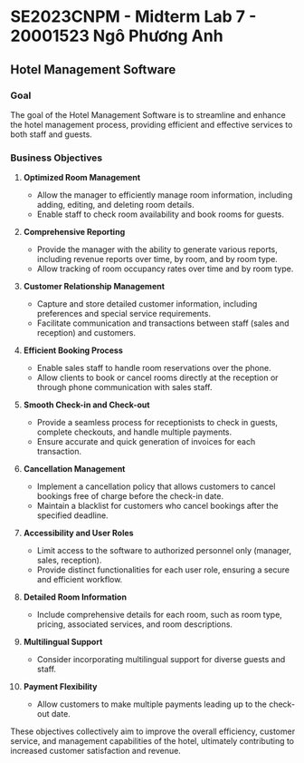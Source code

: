 # SE2023CNPM - Midterm Lab 7 - 20001523 Ngô Phương Anh

## Hotel Management Software

### Goal

The goal of the Hotel Management Software is to streamline and enhance the hotel management process, providing efficient and effective services to both staff and guests.

### Business Objectives

1. **Optimized Room Management**
    - Allow the manager to efficiently manage room information, including adding, editing, and deleting room details.
    - Enable staff to check room availability and book rooms for guests.

2. **Comprehensive Reporting**
    - Provide the manager with the ability to generate various reports, including revenue reports over time, by room, and by room type.
    - Allow tracking of room occupancy rates over time and by room type.

3. **Customer Relationship Management**
    - Capture and store detailed customer information, including preferences and special service requirements.
    - Facilitate communication and transactions between staff (sales and reception) and customers.

4. **Efficient Booking Process**
    - Enable sales staff to handle room reservations over the phone.
    - Allow clients to book or cancel rooms directly at the reception or through phone communication with sales staff.

5. **Smooth Check-in and Check-out**
    - Provide a seamless process for receptionists to check in guests, complete checkouts, and handle multiple payments.
    - Ensure accurate and quick generation of invoices for each transaction.

6. **Cancellation Management**
    - Implement a cancellation policy that allows customers to cancel bookings free of charge before the check-in date.
    - Maintain a blacklist for customers who cancel bookings after the specified deadline.

7. **Accessibility and User Roles**
    - Limit access to the software to authorized personnel only (manager, sales, reception).
    - Provide distinct functionalities for each user role, ensuring a secure and efficient workflow.

8. **Detailed Room Information**
    - Include comprehensive details for each room, such as room type, pricing, associated services, and room descriptions.

9. **Multilingual Support**
    - Consider incorporating multilingual support for diverse guests and staff.

10. **Payment Flexibility**
    - Allow customers to make multiple payments leading up to the check-out date.

These objectives collectively aim to improve the overall efficiency, customer service, and management capabilities of the hotel, ultimately contributing to increased customer satisfaction and revenue.
